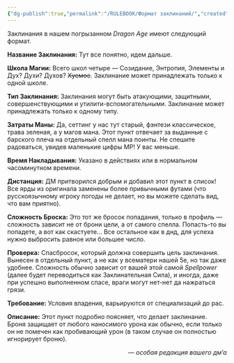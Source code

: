 ```yaml
---
{"dg-publish":true,"permalink":"/RULEBOOK/Формат заклинаний/","created":"2025-04-06T21:08:36.851+03:00","updated":"2025-04-10T13:46:31.725+03:00"}
---
```






Заклинания в нашем погрызанном *Dragon Age* имеют следующий формат. 

**Название Заклинания:** Тут все понятно, идем дальше. 

**Школа Магии:** Всего школ четыре — Созидание, Энтропия, Элементы и Дух? Духи? Духов? ~~Хуемое~~. Заклинание может принадлежать только к одной школе. 

**Тип Заклинания:** Заклинания могут быть атакующими, защитными, совершенствующими и утилити-вспомогательными. Заклинание может принадлежать только к одному типу. 

**Затраты Маны:** Да, сеттинг у нас тут старый, фэнтези классическое, трава зеленая, а у магов мана. Этот пункт отвечает за выданные с барского плеча на отдельный спелл мана поинты. Не спешите радоваться, увидев маленькие цифры MP! У вас меньше. 

**Время Накладывания:** Указано в действиях или в нормальном часоминутном времени.

**Дистанция:** ДМ притворился добрым и добавил этот пункт в список! Все ярды из оригинала заменены более привычными футами (что русскоязычному игроку погоды не делает, но вы можете сделать вид, что вам приятно). 

**Сложность Броска:** Это тот же бросок попадания, только в профиль — сложность зависит не от брони цели, а от самого спелла. Попасть-то вы попадете, а вот как скастуете... Все остальное как в днд, для успеха нужно выбросить равное или большее число.  

**Проверка:** Спасбросок, который должна совершить цель заклинания. Вынесен в отдельный пункт, а не как у всематери нашей 5е, но так даже удобнее. Сложность обычно зависит от вашей этой самой *Spellpower* (далее будет переводиться как Заклинательная Сила), и иногда, даже при успешно выполненном спасе, враги могут нет-нет да нажраться грязи. 

**Требование:** Условия владения, варьируются от специализаций до рас. 

**Описание:** Этот пункт подробно поясняет, что делает заклинание. Броня защищает от любого наносимого урона как обычно, если только он не помечен как пробивающий урон (в таком случае он полностью игнорирует броню).

*<p align="right">— особая редакция вашего дм’а</p>*